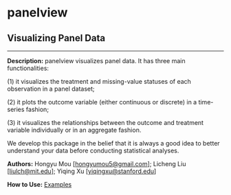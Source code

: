 # panelview

## Visualizing Panel Data
---

**Description:** panelview visualizes panel data. It has three main functionalities: 

(1) it visualizes the treatment and missing-value statuses of each observation in a panel dataset;

(2) it plots the outcome variable (either continuous or discrete) in a time-series fashion;

(3) it visualizes the relationships between the outcome and treatment variable individually or in an aggregate fashion.

We develop this package in the belief that it is always a good idea to better understand your data before conducting statistical analyses.

**Authors:** Hongyu Mou [<hongyumou5@gmail.com>]; Licheng Liu [<liulch@mit.edu>]; Yiqing Xu [<yiqingxu@stanford.edu>]

**How to Use:** [Examples](https://yiqingxu.org/packages/panelview/panelview.html)


